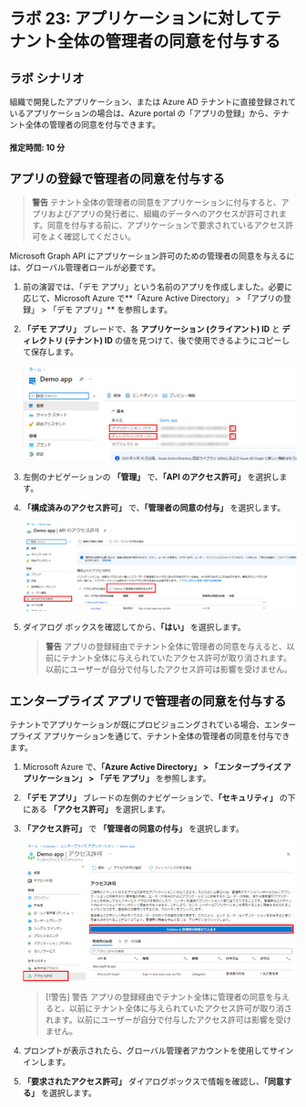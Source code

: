 ﻿---
lab:
    title: '23 - アプリケーションに対してテナント全体の管理者の同意を付与する'
    learning path: '03'
    module: 'モジュール 03 - アプリの登録を実装する'
---

# ラボ 23: アプリケーションに対してテナント全体の管理者の同意を付与する

## ラボ シナリオ

組織で開発したアプリケーション、または Azure AD テナントに直接登録されているアプリケーションの場合は、Azure portal の「アプリの登録」から、テナント全体の管理者の同意を付与できます。

#### 推定時間: 10 分

## アプリの登録で管理者の同意を付与する

> **警告**
> テナント全体の管理者の同意をアプリケーションに付与すると、アプリおよびアプリの発行者に、組織のデータへのアクセスが許可されます。同意を付与する前に、アプリケーションで要求されているアクセス許可をよく確認してください。

Microsoft Graph API にアプリケーション許可のための管理者の同意を与えるには、グローバル管理者ロールが必要です。

1. 前の演習では、「デモ アプリ」という名前のアプリを作成しました。必要に応じて、Microsoft Azure で**「Azure Active Directory」 > 「アプリの登録」 > 「デモ アプリ」** を参照します。

1. **「デモ アプリ」** ブレードで、各 **アプリケーション (クライアント) ID** と **ディレクトリ (テナント) ID** の値を見つけて、後で使用できるようにコピーして保存します。

    ![ディレクトリ ID が強調表示されている「デモ アプリ」ブレードを示す画面イメージ](./media/lp3-mod3-demo-app-directory-id.png)

1. 左側のナビゲーションの **「管理」** で、**「API のアクセス許可」** を選択します。

1. **「構成済みのアクセス許可」** で、**「管理者の同意の付与」** を選択します。

    ![Contoso に対する「管理者の同意の付与」が強調表示されている API のアクセス許可ページを示す画面イメージ](./media/lp3-mod3-api-permissions-admin-consent.png)

1. ダイアログ ボックスを確認してから、**「はい」** を選択します。

    > **警告**
    > アプリの登録経由でテナント全体に管理者の同意を与えると、以前にテナント全体に与えられていたアクセス許可が取り消されます。以前にユーザーが自分で付与したアクセス許可は影響を受けません。

## エンタープライズ アプリで管理者の同意を付与する

テナントでアプリケーションが既にプロビジョニングされている場合、エンタープライズ アプリケーションを通じて、テナント全体の管理者の同意を付与できます。

1. Microsoft Azure で、**「Azure Active Directory」 > 「エンタープライズ アプリケーション」 > 「デモ アプリ」** を参照します。

1. **「デモ アプリ」** ブレードの左側のナビゲーションで、**「セキュリティ」** の下にある **「アクセス許可」** を選択します。

1. **「アクセス許可」** で **「管理者の同意の付与」** を選択します。

    ![Contoso に対する「管理者の同意の付与」が強調表示されているデモ アプリのアクセス許可ページを示す画面イメージ](./media/lp3-mod3-grant-admin-consent-in-enterprise-app.png)

    > [!警告]
    > 警告
    > アプリの登録経由でテナント全体に管理者の同意を与えると、以前にテナント全体に与えられていたアクセス許可が取り消されます。以前にユーザーが自分で付与したアクセス許可は影響を受けません。

1. プロンプトが表示されたら、グローバル管理者アカウントを使用してサインインします。

1. **「要求されたアクセス許可」** ダイアログボックスで情報を確認し、**「同意する」** を選択します。
